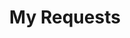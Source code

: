 ---
title: My Requests
excerpt: Set up the welcome page for your API to help users make their first call.
api:
  file: core.json
  operationId: postToken
api_config: my-requests
deprecated: false
hidden: true
metadata:
  title: ''
  description: ''
  robots: index
next:
  description: ''
---